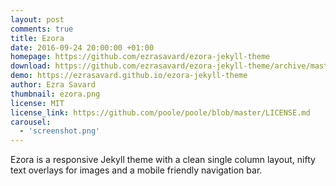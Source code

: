 ```yaml
---
layout: post
comments: true
title: Ezora
date: 2016-09-24 20:00:00 +01:00
homepage: https://github.com/ezrasavard/ezora-jekyll-theme
download: https://github.com/ezrasavard/ezora-jekyll-theme/archive/master.zip
demo: https://ezrasavard.github.io/ezora-jekyll-theme 
author: Ezra Savard
thumbnail: ezora.png
license: MIT
license_link: https://github.com/poole/poole/blob/master/LICENSE.md
carousel:
  - 'screenshot.png'
---
```


Ezora is a responsive Jekyll theme with a clean single column layout, nifty text overlays for images and a mobile friendly navigation bar.
